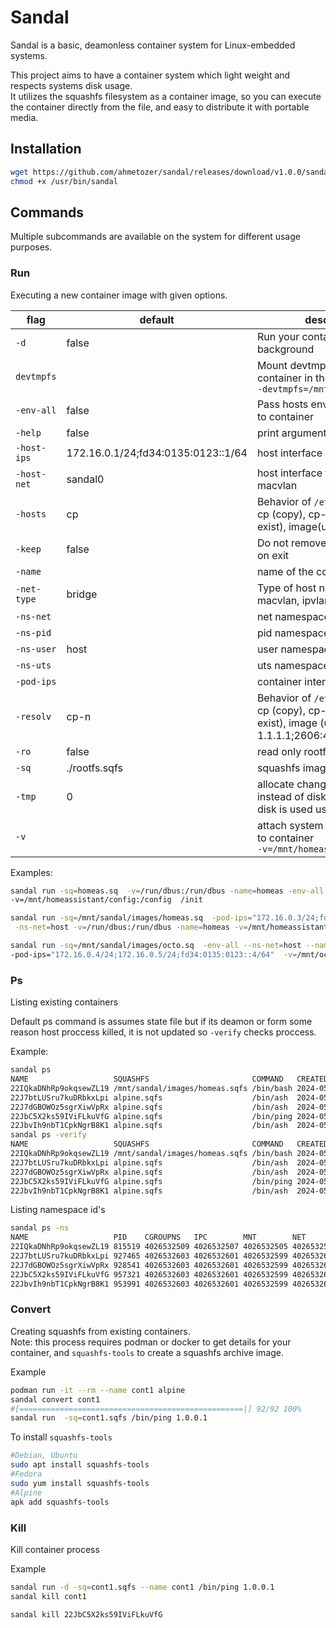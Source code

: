 # Sandal

Sandal is a basic, deamonless container system for Linux-embedded systems.

This project aims to have a container system which light weight and respects systems disk usage.  
It utilizes the squashfs filesystem as a container image, so you can execute the container directly from the file, and easy to distribute it with portable media.

## Installation

```bash
wget https://github.com/ahmetozer/sandal/releases/download/v1.0.0/sandal_1.0.0_linux_armv7 -O /usr/bin/sandal
chmod +x /usr/bin/sandal
```

## Commands

Multiple subcommands are available on the system for different usage purposes.

### Run

Executing a new container image with given options.

| flag  | default  | description  |
|---|---|---|
| `-d` | false | Run your container at background  |
| `devtmpfs` |   | Mount devtmpfs inside the container in the given location <br/> `-devtmpfs=/mnt/host/dev` |
| `-env-all` | false | Pass hosts enviroment variable to container |
| `-help` | false | print argument helps |
| `-host-ips` | 172.16.0.1/24;fd34:0135:0123::1/64 | host interface ip addresses |
| `-host-net` |  sandal0 |  host interface for bridge or macvlan |
| `-hosts` | cp | Behavior of `/etc/hosts` file. <br/>cp (copy), cp-n (copy if not exist), image(use image) |
| `-keep` | false | Do not remove container files on exit |
| `-name` |   | name of the container |
| `-net-type` | bridge | Type of host net type. bridge, macvlan, ipvlan  |
| `-ns-net` |   | net namespace or host |
| `-ns-pid` |   | pid namespace or host |
| `-ns-user` | host | user namespace or host |
| `-ns-uts` |   | uts namespace or host |
| `-pod-ips` |   | container interface ips |
| `-resolv` | cp-n | Behavior of `/etc/resolv` file. <br/>cp (copy), cp-n (copy if not exist), image (use image), 1.1.1.1;2606:4700:4700::1111 |
| `-ro` | false | read only rootfs |
| `-sq` | ./rootfs.sqfs | squashfs image location  |
| `-tmp` | 0 | allocate changes at memory instead of disk. unit is in MB, disk is used used by default |
| `-v` |   | attach system directory paths to container <br/> `-v=/mnt/homeasistant:/config` |

Examples:

```sh
sandal run -sq=homeas.sq  -v=/run/dbus:/run/dbus -name=homeas -env-all \
-v=/mnt/homeassistant/config:/config  /init

sandal run -sq=/mnt/sandal/images/homeas.sq  -pod-ips="172.16.0.3/24;fd34:0135:0123::3/64" \
 -ns-net=host -v=/run/dbus:/run/dbus -name=homeas -v=/mnt/homeassistant/config:/config  /init

sandal run -sq=/mnt/sandal/images/octo.sq  -env-all --ns-net=host --name=octo \
-pod-ips="172.16.0.4/24;172.16.0.5/24;fd34:0135:0123::4/64"  -v=/mnt/octo:/octoprint/octoprint  -devtmpfs=/mnt/external/ /init
```

### Ps

Listing existing containers

Default ps command is assumes state file but if its deamon or form some reason host proccess killed, it is not updated so `-verify` checks proccess.

Example:

```bash
sandal ps
NAME                   SQUASHFS                       COMMAND   CREATED                   STATUS                                       PID
22IQkaDNhRp9okqsewZL19 /mnt/sandal/images/homeas.sqfs /bin/bash 2024-05-11T22:48:59+01:00 exit 0                                       815519
22J7btLUSru7kuDRbkxLpi alpine.sqfs                    /bin/ash  2024-05-12T15:18:32+01:00 exit 0                                       927465
22J7dGBOWOz5sgrXiwVpRx alpine.sqfs                    /bin/ash  2024-05-12T15:20:38+01:00 exit 0                                       928541
22JbC5X2ks59IViFLkuVfG alpine.sqfs                    /bin/ping 2024-05-12T19:38:31+01:00 running                                      957321 <- Note here
22JbvIh9nbT1CpkNgrB8K1 alpine.sqfs                    /bin/ash  2024-05-12T19:32:28+01:00 exit 130                                     953991
sandal ps -verify
NAME                   SQUASHFS                       COMMAND   CREATED                   STATUS                                       PID
22IQkaDNhRp9okqsewZL19 /mnt/sandal/images/homeas.sqfs /bin/bash 2024-05-11T22:48:59+01:00 exit 0                                       815519
22J7btLUSru7kuDRbkxLpi alpine.sqfs                    /bin/ash  2024-05-12T15:18:32+01:00 exit 0                                       927465
22J7dGBOWOz5sgrXiwVpRx alpine.sqfs                    /bin/ash  2024-05-12T15:20:38+01:00 exit 0                                       928541
22JbC5X2ks59IViFLkuVfG alpine.sqfs                    /bin/ping 2024-05-12T19:38:31+01:00 hang                                         957321 <-
22JbvIh9nbT1CpkNgrB8K1 alpine.sqfs                    /bin/ash  2024-05-12T19:32:28+01:00 exit 130                                     953991
```

Listing namespace id's

```bash
sandal ps -ns
NAME                   PID    CGROUPNS   IPC        MNT        NET        PIDNS      USERNS     UTS
22IQkaDNhRp9okqsewZL19 815519 4026532509 4026532507 4026532505 4026532510 4026532508 4026531837 4026532506
22J7btLUSru7kuDRbkxLpi 927465 4026532603 4026532601 4026532599 4026532604 4026532602 4026531837 4026532600
22J7dGBOWOz5sgrXiwVpRx 928541 4026532603 4026532601 4026532599 4026532604 4026532602 4026531837 4026532600
22JbC5X2ks59IViFLkuVfG 957321 4026532603 4026532601 4026532599 4026532604 4026532602 4026531837 4026532600
22JbvIh9nbT1CpkNgrB8K1 953991 4026532603 4026532601 4026532599 4026532604 4026532602 4026531837 4026532600
```

### Convert

Creating squashfs from existing containers.  
Note: this process requires podman or docker to get details for your container, and `squashfs-tools` to create a squashfs archive image.

Example

```bash
podman run -it --rm --name cont1 alpine
sandal convert cont1
#[==================================================|] 92/92 100%
sandal run  -sq=cont1.sqfs /bin/ping 1.0.0.1
```

To install `squashfs-tools`

```bash
#Debian, Ubuntu
sudo apt install squashfs-tools
#Fedora
sudo yum install squashfs-tools
#Alpine
apk add squashfs-tools
```

### Kill

Kill container process

Example

```bash
sandal run -d -sq=cont1.sqfs --name cont1 /bin/ping 1.0.0.1
sandal kill cont1

sandal kill 22JbC5X2ks59IViFLkuVfG
```

